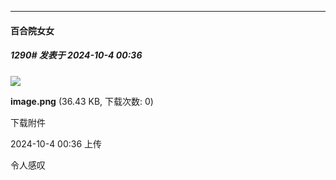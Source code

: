 ﻿
*****

####  百合院女女  
##### 1290#       发表于 2024-10-4 00:36

<img src="https://img.saraba1st.com/forum/202410/04/003605gj1jgl5rg0z0h01z.png" referrerpolicy="no-referrer">

<strong>image.png</strong> (36.43 KB, 下载次数: 0)

下载附件

2024-10-4 00:36 上传

令人感叹


